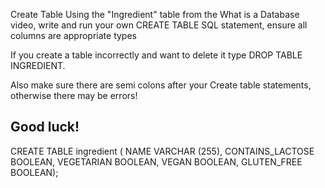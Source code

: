 Create Table
Using the "Ingredient" table from the What is a Database video, write and run your own CREATE TABLE SQL statement, ensure all columns are appropriate types

If you create a table incorrectly and want to delete it type DROP TABLE INGREDIENT.

Also make sure there are semi colons after your Create table statements, otherwise there may be errors!

Good luck!
--------------------------------------------------------------------------------------------------------------------------------------------------------------------------

CREATE TABLE ingredient (
  NAME VARCHAR (255),
  CONTAINS_LACTOSE BOOLEAN,
  VEGETARIAN BOOLEAN,
  VEGAN BOOLEAN,
  GLUTEN_FREE BOOLEAN);
  
